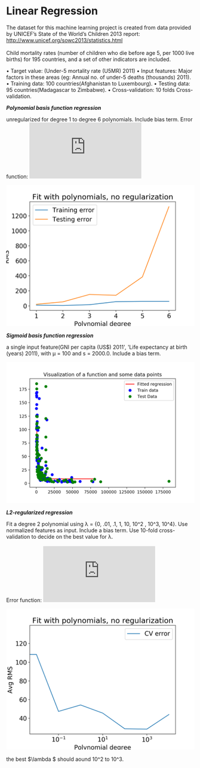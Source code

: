 # Linear Regression 

The dataset for this machine learning project is created from data provided by UNICEF’s State of the World’s Children 2013 report:
http://www.unicef.org/sowc2013/statistics.html <br />  
Child mortality rates (number of children who die before age 5, per 1000 live births) for 195 countries, and a set of other indicators are included.

• Target value: (Under-5 mortality rate (U5MR) 2011)
• Input features: Major factors in these areas (eg: Annual no. of under-5 deaths (thousands) 2011).
• Training data: 100 countries(Afghanistan to Luxembourg).
• Testing data: 95 countries(Madagascar to Zimbabwe).
• Cross-validation: 10 folds Cross-validation.



***Polynomial basis function regression*** 


unregularized for degree 1 to degree 6 polynomials. Include bias term.
Error function: ![](https://latex.codecogs.com/gif.latex?E%28w%29%20%3D%5Cfrac%7B1%7D%7B2%7D%5Cleft%28%20%5Csum_%7Bk%3D1%7D%5En%20t_n%20-%20w%5ETx_n%20%5Cright%29%5E2)<br />  

![alternativetext](Graph/5.2.1_BeforeNormalize.png)


***Sigmoid basis function regression*** 
<br />  

a single input feature(GNI per capita (US$) 2011', 'Life expectancy at birth (years) 2011), with µ = 100 and s = 2000.0. Include a bias term.

![alternativetext](Graph/5.3_lambda=100.png)

***L2-regularized regression***

 Fit a degree 2 polynomial using λ = {0, .01, .1, 1, 10, 10^2 , 10^3, 10^4}. Use normalized features as input. Include a bias term. Use 10-fold cross-validation to decide on the best value for λ. <br />  
 Error function: ![](https://latex.codecogs.com/gif.latex?E%28w%29%20%3D%5Cfrac%7B1%7D%7B2%7D%5Cleft%28%20%5Csum_%7Bk%3D1%7D%5En%20t_n%20-%20w%5ETx_n%20%5Cright%29%5E2-%28%5Clambda%5Csum_%7Bk%3D1%7D%5En%20w_k%29)

 ![alternativetext](Graph/5.4.png)

 the best $\lambda $ should aound 10^2 to 10^3.
